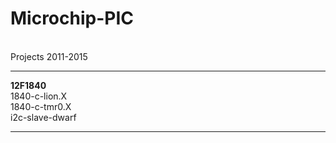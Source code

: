 # Microchip-PIC
<br>Projects 2011-2015
<hr>
<b> 12F1840</b><br>
1840-c-lion.X<br>
1840-c-tmr0.X<br>
i2c-slave-dwarf<br>
<hr>
